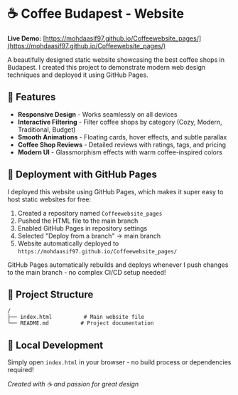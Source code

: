 # ☕ Coffee Budapest - Website

**Live Demo:** [https://mohdaasif97.github.io/Coffeewebsite_pages/](https://mohdaasif97.github.io/Coffeewebsite_pages/)

A beautifully designed static website showcasing the best coffee shops in Budapest. I created this project to demonstrate modern web design techniques and deployed it using GitHub Pages.

## 🚀 Features

- **Responsive Design** - Works seamlessly on all devices
- **Interactive Filtering** - Filter coffee shops by category (Cozy, Modern, Traditional, Budget)
- **Smooth Animations** - Floating cards, hover effects, and subtle parallax
- **Coffee Shop Reviews** - Detailed reviews with ratings, tags, and pricing
- **Modern UI** - Glassmorphism effects with warm coffee-inspired colors

## 📱 Deployment with GitHub Pages

I deployed this website using GitHub Pages, which makes it super easy to host static websites for free:

1. Created a repository named `Coffeewebsite_pages`
2. Pushed the HTML file to the main branch
3. Enabled GitHub Pages in repository settings
4. Selected "Deploy from a branch" → main branch
5. Website automatically deployed to `https://mohdaasif97.github.io/Coffeewebsite_pages/`

GitHub Pages automatically rebuilds and deploys whenever I push changes to the main branch - no complex CI/CD setup needed!

## 📂 Project Structure

```
/
├── index.html          # Main website file
└── README.md          # Project documentation
```

## 🔧 Local Development

Simply open `index.html` in your browser - no build process or dependencies required!


*Created with ☕ and passion for great design*
